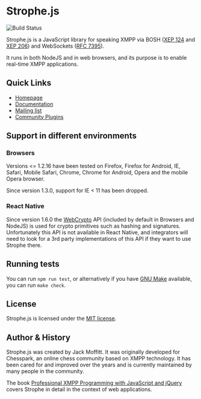 # Strophe.js

![Build Status](https://github.com/strophe/strophejs/actions/workflows/karma-tests.yml/badge.svg)

Strophe.js is a JavaScript library for speaking XMPP via BOSH
([XEP 124](https://xmpp.org/extensions/xep-0124.html)
and [XEP 206](https://xmpp.org/extensions/xep-0206.html)) and WebSockets
([RFC 7395](http://tools.ietf.org/html/rfc7395)).

It runs in both NodeJS and in web browsers, and its purpose is to enable real-time
XMPP applications.

## Quick Links

* [Homepage](https://strophe.im/strophejs/)
* [Documentation](https://strophe.im/strophejs/doc/1.6.0/files/strophe-umd-js.html)
* [Mailing list](https://groups.google.com/g/strophe)
* [Community Plugins](https://github.com/strophe/strophejs-plugins)

## Support in different environments

### Browsers

Versions <= 1.2.16 have been tested on Firefox, Firefox for Android, IE, Safari,
Mobile Safari, Chrome, Chrome for Android, Opera and the mobile Opera browser.

Since version 1.3.0, support for IE < 11 has been dropped.

### React Native

Since version 1.6.0 the [WebCrypto](https://developer.mozilla.org/en-US/docs/Web/API/Web_Crypto_API)
API (included by default in Browsers and NodeJS) is used for crypto primitives such as hashing and signatures.
Unfortunately this API is not available in React Native, and integrators will
need to look for a 3rd party implementations of this API if they want to use
Strophe there.

## Running tests

You can run `npm run test`, or alternatively if you have [GNU Make](https://www.gnu.org/software/make/) available,
you can run `make check`.

## License

Strophe.js is licensed under the [MIT license](https://github.com/strophe/strophejs/raw/master/LICENSE.txt).

## Author & History

Strophe.js was created by Jack Moffitt. It was originally developed
for Chesspark, an online chess community based on XMPP technology. It has been
cared for and improved over the years and is currently maintained by many
people in the community.

The book [Professional XMPP Programming with JavaScript and jQuery](http://professionalxmpp.com)
covers Strophe in detail in the context of web applications.
